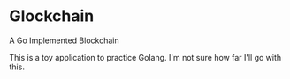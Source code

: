 # Glockchain

A Go Implemented Blockchain

This is a toy application to practice Golang. I'm not sure how far I'll go with this.